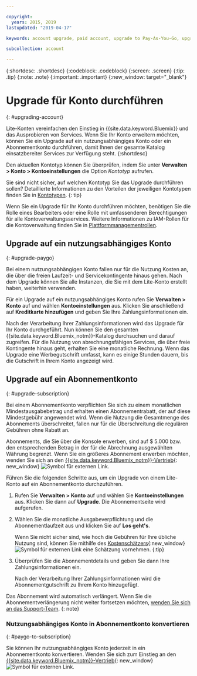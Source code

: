 ```yaml
---

copyright:
  years: 2015, 2019
lastupdated: "2019-04-17"

keywords: account upgrade, paid account, upgrade to Pay-As-You-Go, upgrade to Subscription, upgrade my account

subcollection: account

---
```


{:shortdesc: .shortdesc}
{:codeblock: .codeblock}
{:screen: .screen}
{:tip: .tip}
{:note: .note}
{:important: .important}
{:new_window: target="_blank"}

# Upgrade für Konto durchführen
{: #upgrading-account}

Lite-Konten vereinfachen den Einstieg in {{site.data.keyword.Bluemix}} und das Ausprobieren von Services. Wenn Sie Ihr Konto erweitern möchten, können Sie ein Upgrade auf ein nutzungsabhängiges Konto oder ein Abonnementkonto durchführen, damit Ihnen der gesamte Katalog einsatzbereiter Services zur Verfügung steht.
{:shortdesc}

Den aktuellen Kontotyp können Sie überprüfen, indem Sie unter **Verwalten > Konto > Kontoeinstellungen** die Option _Kontotyp_ aufrufen.

Sie sind nicht sicher, auf welchen Kontotyp Sie das Upgrade durchführen sollen? Detaillierte Informationen zu den Vorteilen der jeweiligen Kontotypen finden Sie in [Kontotypen](/docs/account?topic=account-accounts).
{: tip}

Wenn Sie ein Upgrade für Ihr Konto durchführen möchten, benötigen Sie die Rolle eines Bearbeiters oder eine Rolle mit umfassenderen Berechtigungen für alle Kontoverwaltungsservices. Weitere Informationen zu IAM-Rollen für die Kontoverwaltung finden Sie in [Plattformmanagementrollen](/docs/iam?topic=iam-userroles#platformroles).

## Upgrade auf ein nutzungsabhängiges Konto
{: #upgrade-paygo}

Bei einem nutzungsabhängigen Konto fallen nur für die Nutzung Kosten an, die über die freien Laufzeit- und Servicekontingente hinaus gehen. Nach dem Upgrade können Sie alle Instanzen, die Sie mit dem Lite-Konto erstellt haben, weiterhin verwenden.

Für ein Upgrade auf ein nutzungsabhängiges Konto rufen Sie **Verwalten > Konto** auf und wählen **Kontoeinstellungen** aus. Klicken Sie anschließend auf **Kreditkarte hinzufügen** und geben Sie Ihre Zahlungsinformationen ein.

Nach der Verarbeitung Ihrer Zahlungsinformationen wird das Upgrade für Ihr Konto durchgeführt. Nun können Sie den gesamten {{site.data.keyword.Bluemix_notm}}-Katalog durchsuchen und darauf zugreifen. Für die Nutzung von abrechnungsfähigen Services, die über freie Kontingente hinaus geht, erhalten Sie eine monatliche Rechnung. Wenn das Upgrade eine Werbegutschrift umfasst, kann es einige Stunden dauern, bis die Gutschrift in Ihrem Konto angezeigt wird.

## Upgrade auf ein Abonnementkonto
{: #upgrade-subscription}

Bei einem Abonnementkonto verpflichten Sie sich zu einem monatlichen Mindestausgabebetrag und erhalten einen Abonnementrabatt, der auf diese Mindestgebühr angewendet wird. Wenn die Nutzung die Gesamtmenge des Abonnements überschreitet, fallen nur für die Überschreitung die regulären Gebühren ohne Rabatt an.

Abonnements, die Sie über die Konsole erwerben, sind auf $ 5.000 bzw. den entsprechenden Betrag in der für die Abrechnung ausgewählten Währung begrenzt. Wenn Sie ein größeres Abonnement erwerben möchten, wenden Sie sich an den [{{site.data.keyword.Bluemix_notm}}-Vertrieb](https://www.ibm.com/cloud-computing/bluemix/contact-us){: new_window} ![Symbol für externen Link](../icons/launch-glyph.svg).

Führen Sie die folgenden Schritte aus, um ein Upgrade von einem Lite-Konto auf ein Abonnementkonto durchzuführen.
1. Rufen Sie **Verwalten > Konto** auf und wählen Sie **Kontoeinstellungen** aus. Klicken Sie dann auf **Upgrade**. Die Abonnementseite wird aufgerufen.
1. Wählen Sie die monatliche Ausgabeverpflichtung und die Abonnementlaufzeit aus und klicken Sie auf **Los geht's**.

   Wenn Sie nicht sicher sind, wie hoch die Gebühren für Ihre übliche Nutzung sind, können Sie mithilfe des [Kostenschätzers](https://{DomainName}/estimator/review){:new_window} ![Symbol für externen Link](../icons/launch-glyph.svg "Symbol für externen Link") eine Schätzung vornehmen.
   {:tip}
1. Überprüfen Sie die Abonnementdetails und geben Sie dann Ihre Zahlungsinformationen ein.

   Nach der Verarbeitung Ihrer Zahlungsinformationen wird die Abonnementgutschrift zu Ihrem Konto hinzugefügt.

Das Abonnement wird automatisch verlängert. Wenn Sie die Abonnementverlängerung nicht weiter fortsetzen möchten, [wenden Sie sich an das Support-Team](https://{DomainName}/unifiedsupport/supportcenter).
{: note}

### Nutzungsabhängiges Konto in Abonnementkonto konvertieren
{: #paygo-to-subscription}

Sie können Ihr nutzungsabhängiges Konto jederzeit in ein Abonnementkonto konvertieren. Wenden Sie sich zum Einstieg an den [{{site.data.keyword.Bluemix_notm}}-Vertrieb](https://www.ibm.com/cloud-computing/bluemix/contact-us){: new_window} ![Symbol für externen Link](../icons/launch-glyph.svg).
